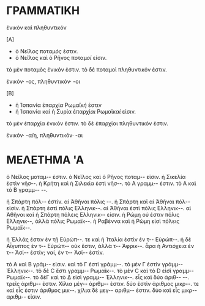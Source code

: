 # ΓΡΑΜΜΑΤΙΚΗ

ἐνικὸν καὶ πληθυντικόν

[A]

* ὁ Νεῖλ*ος* ποταμ*ός* ἐστιν.
* ὁ Νεῖλος καὶ ὁ Ρῆνος ποταμ*οί* εἰσιν.

τὸ μὲν ποταμὸς ἐνικόν ἐστιν. τὸ δὲ ποταμοὶ πληθυντικόν ἐστιν.

ἐνικόν· -ος, πληθυντικόν· -οι

[Β]

* ἡ Ἱσπανία ἐπαρχί*α* Ρωμαϊκ*ή* ἐστιν
* ἡ Ἱσπανία καὶ ἡ Συρία ἐπαρχί*αι* Ρωμαϊκ*αί* εἰσιν.

τὸ μὲν ἐπαρχία ἐνικόν ἐστιν. τὸ δὲ ἐπαρχίαι πληθυντικόν ἐστιν.

ἐνικόν· -α/η, πληθυντικόν· -αι

# ΜΕΛΕΤΗΜΑ 'Α

ὁ Νεῖλος μοταμ-- ἐστιν. ὁ Νεῖλος καὶ ὁ Ρῆνος ποταμ-- εἰσιν. ἡ Σικελία ἐστὶν νῆσ--. ἡ Κρήτη καὶ ἡ Σιλεκία ἐστὶ νῆσ--. τὸ Α γραμμ-- ἐστιν. τὸ Α καὶ τὸ Β γραμμ-- --.

ἡ Σπάρτη πόλ-- ἐστίν. αἱ Ἀθῆναι πόλις --. ἡ Σπάρτη καἲ αἱ Ἀθῆναι πόλ-- εἰσίν. ἡ Σπάρτη ἐστὶ πόλις Ελληνικ--. αἱ Ἀθῆναι ἐστὶ πόλις Ελληνικ--. αἱ Ἀθῆναι καὶ ἡ Σπάρτη πόλεις Ελληνικ-- εἰσιν.  ἡ Ρώμη οὐ ἐστιν πόλις Ελληνικ--, ἀλλὰ πόλις Ρωμαϊκ--. ἡ Ραβέννα καὶ ἡ Ρώμη εἰσὶ πόλεις Ρωμαϊκ--.

ἡ Ἐλλάς ἐστιν ἐν τῇ Εὐρώπ--. τε καὶ ἡ Ἰταλία ἐστὶν ἐν τ-- Εὐρώπ--. ἡ δὲ Αΐγυπτος ἐν τ-- Εὐρώπ-- οὐκ ἔστιν, ἀλλὰ τ-- Ἀφρικ--. ἆρα ἡ Αντιόχεια ἐν τ-- Ἀσί-- ἐστίν; ναί, ἐν τ-- Ἀσί-- ἐστίν.

τὸ Α καὶ Β γράμ-- εἰσιν. καὶ τὸ Γ ἐστὶ γράμμ--. τὸ μὲν Γ ἐστίν γράμμ-- Ἐλληνικ--. τὸ δὲ C ἔστι γραμμ-- Ρωμαῖκ--. τὸ μὲν C καὶ τὸ D εἰσὶ γραμμ-- Ρωμαϊκ--. τὸ δὲΓ καὶ τὸ Δ εἰσὶ γραμμ-- Ἐλληνικ--.  εἷς καὶ δύο ἀριθ-- --. τρεῖς ἀριθμ-- ἐστιν. Χίλια μέγ-- ἀριθμ-- ἐστιν. δύο ἐστὶν ἀριθμος μικρ--. τε καὶ εἶς ἐστιν ἀριθμος μικ--. χίλια δὲ μεγ-- αριθμ-- ἐστιν. δύο καὶ εἶς μικρ-- αριθμ-- εἰσιν.
